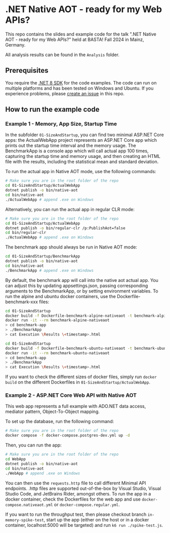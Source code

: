 ﻿# .NET Native AOT - ready for my Web APIs?

This repo contains the slides and example code for the talk ".NET Native AOT - ready for my Web APIs?" held at BASTA! Fall 2024 in Mainz, Germany.

All analysis results can be found in the `Analysis` folder.

## Prerequisites

You require the [.NET 8 SDK](https://dotnet.microsoft.com/en-us/download/dotnet/8.0) for the code examples. The code can run on multiple platforms and has been tested on Windows and Ubuntu. If you experience problems, please [create an issue](https://github.com/thinktecture-labs/basta-fall-2024-dotnet-native-aot/issues/new) in this repo.

## How to run the example code

### Example 1 - Memory, App Size, Startup Time

In the subfolder `01-SizeAndStartup`, you can find two minimal ASP.NET Core apps: the ActualWebApp project represents an ASP.NET Core app which prints out the startup time interval and the memory usage. The BenchmarkApp is a console app which will call actual app 100 times, capturing the startup time and memory usage, and then creating an HTML file with the results, including the statistical mean and standard deviation.

To run the actual app in Native AOT mode, use the following commands:

```bash
# Make sure you are in the root folder of the repo
cd 01-SizeAndStartup/ActualWebApp
dotnet publish -o bin/native-aot
cd bin/native-aot
./ActualWebApp # append .exe on Windows
```

Alternatively, you can run the actual app in regular CLR mode:

```bash
# Make sure you are in the root folder of the repo
cd 01-SizeAndStartup/ActualWebApp
dotnet publish -o bin/regular-clr /p:PublishAot=false
cd bin/regular-clr
./ActualWebApp # append .exe on Windows
```

The benchmark app should always be run in Native AOT mode:

```bash
cd 01-SizeAndStartup/BenchmarkApp
dotnet publish -o bin/native-aot
cd bin/native-aot
./BenchmarkApp # append .exe on Windows
```

By default, the benchmark app will call into the native aot actual app. You can adjust this by updating appsettings.json, passing corresponding arguments to the BenchmarkApp, or by setting environment variables. To run the alpine and ubuntu docker containers, use the Dockerfile-benchmark-xxx files:

```bash
cd 01-SizeAndStartup
docker build -f Dockerfile-benchmark-alpine-nativeaot -t benchmark-alpine-nativeaot . # add --build-arg RUNTIME_ID=linux-musl-arm64 when running on an ARM CPU
docker run -it --rm benchmark-alpine-nativeaot
> cd benchmark-app
> ./BenchmarkApp
> cat Execution \Results \<timestamp>.html
```

```bash
cd 01-SizeAndStartup
docker build -f Dockerfile-benchmark-ubuntu-nativeaot -t benchmark-ubuntu-nativeaot . # add --build-arg RUNTIME_ID=linux-arm64 when running on an ARM CPU
docker run -it --rm benchmark-ubuntu-nativeaot
> cd benchmark-app
> ./BenchmarkApp
> cat Execution \Results \<timestamp>.html
```

If you want to check the different sizes of docker files, simply run `docker build` on the different Dockerfiles in `01-SizeAndStartup/ActualWebApp`.

### Example 2 - ASP.NET Core Web API with Native AOT

This web app represents a full example with ADO.NET data access, mediator pattern, Object-To-Object mapping.

To set up the database, run the following command:

```bash
# Make sure you are in the root folder of the repo
docker compose -f docker-compose.postgres-dev.yml up -d
```

Then, you can run the app:

```bash
# Make sure you are in the root folder of the repo
cd WebApp
dotnet publish -o bin/native-aot
cd bin/native-aot
./WebApp # append .exe on Windows
```

You can then use the `requests.http` file to call different Minimal API endpoints. .http files are supported out-of-the-box by Visual Studio, Visual Studio Code, and JetBrains Rider, amongst others. To run the app in a docker container, check the Dockerfiles for the web app and use `docker-compose.nativeaot.yml` or `docker-compose.regular.yml`.

If you want to run the throughput test, then please checkout branch `in-memory-spike-test`, start up the app (either on the host or in a docker container, localhost:5000 will be targeted) and run `k6 run ./spike-test.js`.